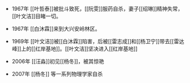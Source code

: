 - 1967年
[[叶哲泰]]被批斗致死，[[阮雯]]服药自杀，妻子[[绍琳]]精神失常，[[叶文洁]]目睹一切。

- 1967年
[[白沐霖]]来到大兴安岭林区。

- 1969年
[[叶文洁]]被[[白沐霖]]陷害，后被[[雷志成]]和[[杨卫宁]]带去[[雷达峰]]上的[[红岸基地]]。[[叶文洁]]坚决进入[[红岸基地]]

- 2006年
[[汪淼]]初见[[杨冬]]，被其惊艳

- 2007年
[[杨冬]] 等一系列物理学家自杀